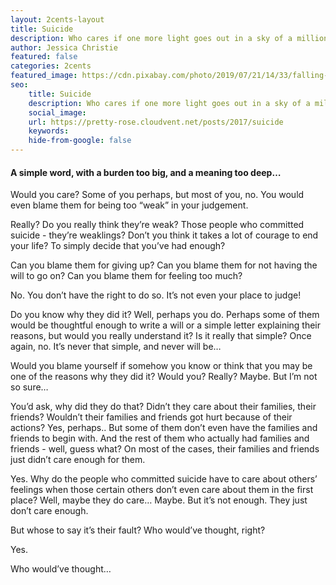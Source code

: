 ```yaml
---
layout: 2cents-layout
title: Suicide
description: Who cares if one more light goes out in a sky of a million stars?
author: Jessica Christie
featured: false
categories: 2cents
featured_image: https://cdn.pixabay.com/photo/2019/07/21/14/33/falling-4352856_960_720.jpg
seo:
    title: Suicide
    description: Who cares if one more light goes out in a sky of a million stars?
    social_image:
    url: https://pretty-rose.cloudvent.net/posts/2017/suicide
    keywords:
    hide-from-google: false
---
```

#### A simple word, with a burden too big, and a meaning too deep…

Would you care? Some of you perhaps, but most of you, no. You would even blame them for being too “weak” in your judgement.

Really? Do you really think they’re weak? Those people who committed suicide - they’re weaklings? Don’t you think it takes a lot of courage to end your life? To simply decide that you’ve had enough?

Can you blame them for giving up? Can you blame them for not having the will to go on? Can you blame them for feeling too much?

No. You don’t have the right to do so. It’s not even your place to judge\!

Do you know why they did it? Well, perhaps you do. Perhaps some of them would be thoughtful enough to write a will or a simple letter explaining their reasons, but would you really understand it? Is it really that simple? Once again, no. It’s never that simple, and never will be…

Would you blame yourself if somehow you know or think that you may be one of the reasons why they did it? Would you? Really? Maybe. But I’m not so sure…

You’d ask, why did they do that? Didn’t they care about their families, their friends? Wouldn’t their families and friends got hurt because of their actions? Yes, perhaps.. But some of them don’t even have the families and friends to begin with. And the rest of them who actually had families and friends - well, guess what? On most of the cases, their families and friends just didn’t care enough for them.

Yes. Why do the people who committed suicide have to care about others’ feelings when those certain others don’t even care about them in the first place? Well, maybe they do care… Maybe. But it’s not enough. They just don’t care enough.

But whose to say it’s their fault? Who would’ve thought, right?

Yes.

Who would’ve thought…

&nbsp;
